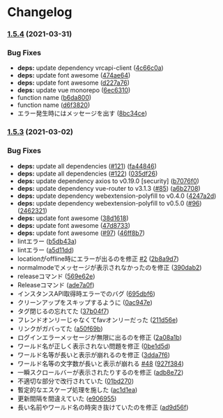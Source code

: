 # Changelog

### [1.5.4](https://www.github.com/mnao305/VRCFriendCheck/compare/v1.5.3...v1.5.4) (2021-03-31)


### Bug Fixes

* **deps:** update dependency vrcapi-client ([4c66c0a](https://www.github.com/mnao305/VRCFriendCheck/commit/4c66c0a4f3a139fff40f3fbb1ae40a285a862790))
* **deps:** update font awesome ([474ae64](https://www.github.com/mnao305/VRCFriendCheck/commit/474ae64b73344083c23e769da0fe039d73b03e65))
* **deps:** update font awesome ([d227a76](https://www.github.com/mnao305/VRCFriendCheck/commit/d227a7649f38e722285d21ad39f338dd57a44ec3))
* **deps:** update vue monorepo ([6ec6310](https://www.github.com/mnao305/VRCFriendCheck/commit/6ec63107986a995dde5b635aa2b96f042dd9474e))
* function name ([b6da800](https://www.github.com/mnao305/VRCFriendCheck/commit/b6da8006c5d8881e25920c14689c57e975291919))
* function name ([d6f3820](https://www.github.com/mnao305/VRCFriendCheck/commit/d6f3820a389a1fd3b6a98e086d6b852dac32e50b))
* エラー発生時にはメッセージを出す ([8bc34ce](https://www.github.com/mnao305/VRCFriendCheck/commit/8bc34ce42e6511324bd4b9aa1d79f7f6249eab13))

### [1.5.3](https://www.github.com/mnao305/VRCFriendCheck/compare/1.5.2...v1.5.3) (2021-03-02)


### Bug Fixes

* **deps:** update all dependencies ([#121](https://www.github.com/mnao305/VRCFriendCheck/issues/121)) ([fa44846](https://www.github.com/mnao305/VRCFriendCheck/commit/fa44846c3bab515e606a181821f49f2c77b66457))
* **deps:** update all dependencies ([#122](https://www.github.com/mnao305/VRCFriendCheck/issues/122)) ([035df26](https://www.github.com/mnao305/VRCFriendCheck/commit/035df26d28efa8d9086feb18a6760afa0bdd91a8))
* **deps:** update dependency axios to v0.19.0 [security] ([b7076f0](https://www.github.com/mnao305/VRCFriendCheck/commit/b7076f00f08bbe9dcfe1c2a5bab5d1d5dc59d9db))
* **deps:** update dependency vue-router to v3.1.3 ([#85](https://www.github.com/mnao305/VRCFriendCheck/issues/85)) ([a6b2708](https://www.github.com/mnao305/VRCFriendCheck/commit/a6b2708a4e2b6a46a9fad275450d7626d52114fd))
* **deps:** update dependency webextension-polyfill to v0.4.0 ([4247a2d](https://www.github.com/mnao305/VRCFriendCheck/commit/4247a2d046d4640ade60b2e7089a6044e87ae41e))
* **deps:** update dependency webextension-polyfill to v0.5.0 ([#96](https://www.github.com/mnao305/VRCFriendCheck/issues/96)) ([2462321](https://www.github.com/mnao305/VRCFriendCheck/commit/246232168b9d555136a3158e9e6b19cfb402dfa4))
* **deps:** update font awesome ([38d1618](https://www.github.com/mnao305/VRCFriendCheck/commit/38d1618539736f6c0fd785f4adbaef3ee0c59bb8))
* **deps:** update font awesome ([47d8733](https://www.github.com/mnao305/VRCFriendCheck/commit/47d87335e738fc665f077fb853dabdaff2596cf9))
* **deps:** update font awesome ([#97](https://www.github.com/mnao305/VRCFriendCheck/issues/97)) ([46ff8b7](https://www.github.com/mnao305/VRCFriendCheck/commit/46ff8b710ff435c48bb54bd0380ca9e888b0c7d3))
* lintエラー ([b5db43a](https://www.github.com/mnao305/VRCFriendCheck/commit/b5db43a5e54e5d5290dd5393ca12dc6e77de6721))
* lintエラー ([a5d11dd](https://www.github.com/mnao305/VRCFriendCheck/commit/a5d11dd56a47caccd72d8277d2d14f68ad5c6eb6))
* locationがoffline時にエラーが出るのを修正 [#2](https://www.github.com/mnao305/VRCFriendCheck/issues/2) ([2b8a9d7](https://www.github.com/mnao305/VRCFriendCheck/commit/2b8a9d7e03cf59573ed1db30e0bb23057aecd4ed))
* normalmodeでメッセージが表示されなかったのを修正 ([390dab2](https://www.github.com/mnao305/VRCFriendCheck/commit/390dab2b0968ad417b59aad433bb58c81062a7a1))
* releaseコマンド ([569e62e](https://www.github.com/mnao305/VRCFriendCheck/commit/569e62e928511174e0c2ddd76a77f7eb9d6faa0c))
* Releaseコマンド ([ade7a0f](https://www.github.com/mnao305/VRCFriendCheck/commit/ade7a0f296a5041ca6cc980e7db9917f2e686c51))
* インスタンスAPI取得時エラーでのバグ ([695dbf6](https://www.github.com/mnao305/VRCFriendCheck/commit/695dbf6dd5c052fa990a4280f572ad56aaf54570))
* クリーンアップをスキップするように ([0ac947e](https://www.github.com/mnao305/VRCFriendCheck/commit/0ac947e2b843075f70f6c4f9fc4c8bff1b8a2b7c))
* タグ閉じるの忘れてた ([37b04f7](https://www.github.com/mnao305/VRCFriendCheck/commit/37b04f7021afe18d194aace429058aeae9aabf03))
* フレンドオンリーじゃなくてfavオンリーだった ([211d56e](https://www.github.com/mnao305/VRCFriendCheck/commit/211d56e6be179f7fdf4d9c1b1daf2f34c2245732))
* リンクがガバってた ([a50f69b](https://www.github.com/mnao305/VRCFriendCheck/commit/a50f69b47605fa8c37259c735dee37cebbbead5f))
* ログインエラーメッセージが無限に出るのを修正 ([2a08a1b](https://www.github.com/mnao305/VRCFriendCheck/commit/2a08a1b10a31b1ee85ae936ded3d9ddb6d59a323))
* ワールド名が正しく表示されない問題を修正 ([0be1d5d](https://www.github.com/mnao305/VRCFriendCheck/commit/0be1d5dc6a0c85d4e1f07ee5011ebf8e4b34ec1c))
* ワールド名等が長いと表示が崩れるのを修正 ([3dda7f6](https://www.github.com/mnao305/VRCFriendCheck/commit/3dda7f67bc7e2db97d39a29d5f6f3d1903c87259))
* ワールド名等の文字数が長いと表示が崩れる [#48](https://www.github.com/mnao305/VRCFriendCheck/issues/48) ([927f384](https://www.github.com/mnao305/VRCFriendCheck/commit/927f384c6bd91cbc0f1fa04c017e1ff4913f9a8c))
* 一瞬スクロールバーが表示されたりするのを修正 ([adb8e72](https://www.github.com/mnao305/VRCFriendCheck/commit/adb8e723220fa8a5b38723cbc6eab414759aba73))
* 不適切な部分で改行されていた ([01bd270](https://www.github.com/mnao305/VRCFriendCheck/commit/01bd270fe2e2133afda920c1adcf08a748e4eaf7))
* 暫定的なエスケープ処理を施した ([ac1d1ea](https://www.github.com/mnao305/VRCFriendCheck/commit/ac1d1ea777398e2f81ba970a735d92c63f5ab7a0))
* 更新間隔を間違えていた ([e906955](https://www.github.com/mnao305/VRCFriendCheck/commit/e90695548102d9f40816d989ce03d91901112ae5))
* 長い名前やワールド名の時突き抜けていたのを修正 ([ad9d56f](https://www.github.com/mnao305/VRCFriendCheck/commit/ad9d56f4078194943aaf044c1a85d3d37dfbf453))
